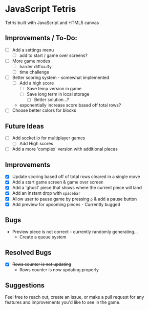 # JavaScript Tetris

Tetris built with JavaScript and HTML5 canvas

## Improvements / To-Do:
- [ ] Add a settings menu
  - [ ] add to start / game over screens?
- [ ] More game modes
  - [ ] harder difficulty
  - [ ] time challenge 
- [ ] Better scoring system - somewhat implemented
  - [ ] Add a high score
    - [ ] Save temp version in game
    - [ ] Save long term in local storage
      - [ ] Better solution...?
  - exponentially increase score based off total rows?
- [ ] Choose better colors for blocks

## Future Ideas
- [ ] Add socket.io for multiplayer games
  - [ ] Add High scores
- [ ] Add a more 'complex' version with additional pieces

## Improvements
- [X] Update scoring based off of total rows cleared in a single move
- [X] Add a start game screen & game over screen
- [X] Add a 'ghost' piece that shows where the current piece will land
- [X] Add an instant drop with `spacebar`
- [X] Allow user to pause game by pressing `p` & add a pause button
- [X] Add preview for upcoming pieces - Currently bugged

## Bugs
- Preview piece is not correct - currently randomly generating...
  - Create a queue system

## Resolved Bugs
- [X] ~~Rows counter is not updating~~
  - Rows counter is now updating properly

## Suggestions
Feel free to reach out, create an issue, or make a pull request for any features and improvements you'd like to see in the game.
